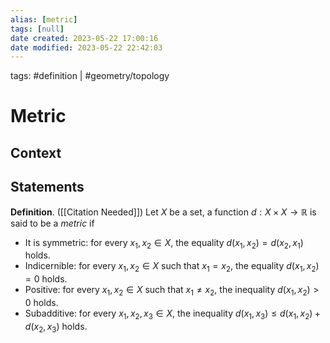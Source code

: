 ```yaml
---
alias: [metric]
tags: [null]
date created: 2023-05-22 17:00:16
date modified: 2023-05-22 22:42:03
---
```


tags: #definition | #geometry/topology

# Metric

## Context

## Statements

**Definition**. ([[Citation Needed]]) Let $X$ be a set, a function $d:X\times X\to\mathbb{R}$ is said to be a _metric_ if
* It is symmetric: for every $x_1,x_2\in X$, the equality $d(x_1,x_2)=d(x_2,x_1)$ holds.
* Indicernible: for every $x_1,x_2\in X$ such that $x_1=x_2$, the equality $d(x_1, x_2)=0$ holds.
* Positive: for every $x_1,x_2\in X$ such that $x_1\neq x_2$, the inequality $d(x_1, x_2)>0$ holds.
* Subadditive: for every $x_1,x_2,x_3\in X$, the inequality $d(x_1, x_3)\leq d(x_1, x_2) + d(x_2, x_3)$ holds.